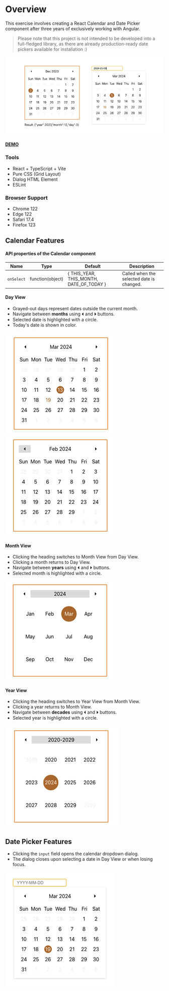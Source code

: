 # Overview

This exercise involves creating a React Calendar and Date Picker component after three years of exclusively working with Angular.

> Please note that this project is not intended to be developed into a full-fledged library, as there are already production-ready date pickers available for installation :)

![example screenshot](https://raw.githubusercontent.com/laiyukan/plain-react-calendar-datepicker/master/public/screenshots/example.png)

[**DEMO**](https://laiyukan.github.io/plain-react-calendar-datepicker/)

### Tools

- React + TypeScript + Vite
- Pure CSS (Grid Layout)
- Dialog HTML Element
- ESLint

### Browser Support

- Chrome 122
- Edge 122
- Safari 17.4
- Firefox 123

## Calendar Features

#### API properties of the Calendar component

| Name       | Type             | Default                                  | Description                               |
| ---------- | ---------------- | ---------------------------------------- | ----------------------------------------- |
| `onSelect` | function(object) | { THIS_YEAR, THIS_MONTH, DATE_OF_TODAY } | Called when the selected date is changed. |

#### Day View

- Grayed-out days represent dates outside the current month.
- Navigate between **months** using ⏴ and ⏵ buttons.
- Selected date is highlighted with a circle.
- Today's date is shown in color.

![day view screenshot 1](https://raw.githubusercontent.com/laiyukan/plain-react-calendar-datepicker/master/public/screenshots/day_view_1.png)
![day view screenshot 2](https://raw.githubusercontent.com/laiyukan/plain-react-calendar-datepicker/master/public/screenshots/day_view_2.png)

#### Month View

- Clicking the heading switches to Month View from Day View.
- Clicking a month returns to Day View.
- Navigate between **years** using ⏴ and ⏵ buttons.
- Selected month is highlighted with a circle.

![month view sceenshot](https://raw.githubusercontent.com/laiyukan/plain-react-calendar-datepicker/master/public/screenshots/month_view.png)

#### Year View

- Clicking the heading switches to Year View from Month View.
- Clicking a year returns to Month View.
- Navigate between **decades** using ⏴ and ⏵ buttons.
- Selected year is highlighted with a circle.

![year view screenshot](https://raw.githubusercontent.com/laiyukan/plain-react-calendar-datepicker/master/public/screenshots/year_view.png)

## Date Picker Features

- Clicking the `input` field opens the calendar dropdown dialog.
- The dialog closes upon selecting a date in Day View or when losing focus.

![date picker screenshot](https://raw.githubusercontent.com/laiyukan/plain-react-calendar-datepicker/master/public/screenshots/date_picker.png)
